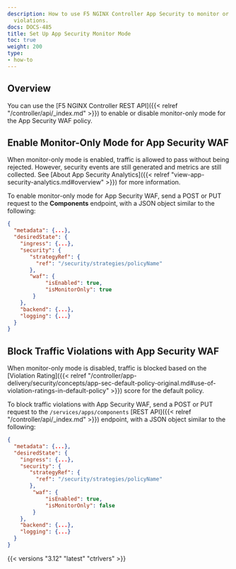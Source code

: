 ```yaml
---
description: How to use F5 NGINX Controller App Security to monitor or block security
  violations.
docs: DOCS-485
title: Set Up App Security Monitor Mode
toc: true
weight: 200
type:
- how-to
---
```



## Overview

You can use the [F5 NGINX Controller REST API]({{< relref "/controller/api/_index.md" >}}) to enable or disable monitor-only mode for the App Security WAF policy.

## Enable Monitor-Only Mode for App Security WAF

When monitor-only mode is enabled, traffic is allowed to pass without being rejected. However, security events are still generated and metrics are still collected. See [About App Security Analytics]({{< relref "view-app-security-analytics.md#overview" >}}) for more information.

To enable monitor-only mode for App Security WAF, send a POST or PUT request to the **Components** endpoint, with a JSON object similar to the following:

```json
{
  "metadata": {...},
  "desiredState": {
    "ingress": {...},
    "security": {
       "strategyRef": {
         "ref": "/security/strategies/policyName"
       },
       "waf": {
            "isEnabled": true,
            "isMonitorOnly": true
        }
    },
    "backend": {...},
    "logging": {...}
  }
}
```

## Block Traffic Violations with App Security WAF

When monitor-only mode is disabled, traffic is blocked based on the [Violation Rating]({{< relref "/controller/app-delivery/security/concepts/app-sec-default-policy-original.md#use-of-violation-ratings-in-default-policy" >}}) score for the default policy.

To block traffic violations with App Security WAF, send a POST or PUT request to the `/services/apps/components` [REST API]({{< relref "/controller/api/_index.md" >}}) endpoint, with a JSON object similar to the following:

```json
{
  "metadata": {...},
  "desiredState": {
    "ingress": {...},
    "security": {
       "strategyRef": {
         "ref": "/security/strategies/policyName"
       },
        "waf": {
            "isEnabled": true,
            "isMonitorOnly": false
        }
    },
    "backend": {...},
    "logging": {...}
  }
}
```

{{< versions "3.12" "latest" "ctrlvers" >}}
